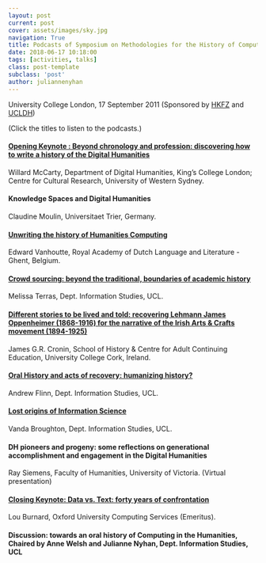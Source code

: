 ```yaml
---
layout: post
current: post
cover: assets/images/sky.jpg
navigation: True
title: Podcasts of Symposium on Methodologies for the History of Computing in the Humanities, c.1949-1980 now available!
date: 2018-06-17 10:18:00
tags: [activities, talks]
class: post-template
subclass: 'post'
author: juliannenyhan
---
```


University College London, 17 September 2011
(Sponsored by [HKFZ](http://www.hkfz.uni-trier.de/?&sel_id=1) and [UCLDH](https://www.ucl.ac.uk/dh/))

(Click the titles to listen to the podcasts.)

#### [**Opening Keynote** : Beyond chronology and profession: discovering how to write a history of the Digital Humanities](http://hiddenhistories.omeka.net/items/show/11)
 
Willard McCarty, Department of Digital Humanities, King’s College London; Centre for Cultural Research, University of Western Sydney.

#### Knowledge Spaces and Digital Humanities

Claudine Moulin, Universitaet Trier, Germany.

#### [Unwriting the history of Humanities Computing](http://hiddenhistories.omeka.net/items/show/10)

Edward Vanhoutte, Royal Academy of Dutch Language and Literature - Ghent, Belgium.

#### [Crowd sourcing: beyond the traditional, boundaries of academic history](http://hiddenhistories.omeka.net/items/show/9)

Melissa Terras, Dept. Information Studies, UCL.

#### [Different stories to be lived and told: recovering Lehmann James Oppenheimer (1868-1916) for the narrative of the Irish Arts & Crafts movement (1894-1925)](http://hiddenhistories.omeka.net/items/show/12)

James G.R. Cronin, School of History & Centre for Adult Continuing Education, University College Cork, Ireland. 

#### [Oral History and acts of recovery: humanizing history?](http://hiddenhistories.omeka.net/items/show/6)

Andrew Flinn, Dept. Information Studies, UCL. 

#### [Lost origins of Information Science](http://hiddenhistories.omeka.net/items/show/7)

Vanda Broughton, Dept. Information Studies, UCL. 

#### DH pioneers and progeny: some reflections on generational accomplishment and engagement in the Digital Humanities 

Ray Siemens, Faculty of Humanities, University of Victoria. (Virtual presentation)

#### [**Closing Keynote**: Data vs. Text: forty years of confrontation](http://hiddenhistories.omeka.net/items/show/8)
Lou Burnard, Oxford University Computing Services (Emeritus). 

#### **Discussion**: towards an oral history of Computing in the Humanities, Chaired by Anne Welsh and Julianne Nyhan, Dept. Information Studies, UCL

